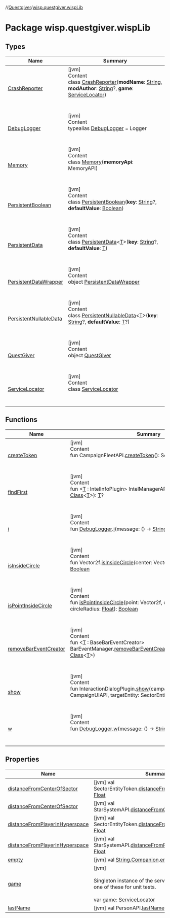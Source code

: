 //[Questgiver](../index.md)/[wisp.questgiver.wispLib](index.md)



# Package wisp.questgiver.wispLib  


## Types  
  
|  Name|  Summary| 
|---|---|
| [CrashReporter](-crash-reporter/index.md)| [jvm]  <br>Content  <br>class [CrashReporter](-crash-reporter/index.md)(**modName**: [String](https://kotlinlang.org/api/latest/jvm/stdlib/kotlin/-string/index.html), **modAuthor**: [String](https://kotlinlang.org/api/latest/jvm/stdlib/kotlin/-string/index.html)?, **game**: [ServiceLocator](-service-locator/index.md))  <br><br><br>
| [DebugLogger](index.md#wisp.questgiver.wispLib/DebugLogger///PointingToDeclaration/)| [jvm]  <br>Content  <br>typealias [DebugLogger](index.md#wisp.questgiver.wispLib/DebugLogger///PointingToDeclaration/) = Logger  <br><br><br>
| [Memory](-memory/index.md)| [jvm]  <br>Content  <br>class [Memory](-memory/index.md)(**memoryApi**: MemoryAPI)  <br><br><br>
| [PersistentBoolean](-persistent-boolean/index.md)| [jvm]  <br>Content  <br>class [PersistentBoolean](-persistent-boolean/index.md)(**key**: [String](https://kotlinlang.org/api/latest/jvm/stdlib/kotlin/-string/index.html)?, **defaultValue**: [Boolean](https://kotlinlang.org/api/latest/jvm/stdlib/kotlin/-boolean/index.html))  <br><br><br>
| [PersistentData](-persistent-data/index.md)| [jvm]  <br>Content  <br>class [PersistentData](-persistent-data/index.md)<[T](-persistent-data/index.md)>(**key**: [String](https://kotlinlang.org/api/latest/jvm/stdlib/kotlin/-string/index.html)?, **defaultValue**: [T](-persistent-data/index.md))  <br><br><br>
| [PersistentDataWrapper](-persistent-data-wrapper/index.md)| [jvm]  <br>Content  <br>object [PersistentDataWrapper](-persistent-data-wrapper/index.md)  <br><br><br>
| [PersistentNullableData](-persistent-nullable-data/index.md)| [jvm]  <br>Content  <br>class [PersistentNullableData](-persistent-nullable-data/index.md)<[T](-persistent-nullable-data/index.md)>(**key**: [String](https://kotlinlang.org/api/latest/jvm/stdlib/kotlin/-string/index.html)?, **defaultValue**: [T](-persistent-nullable-data/index.md)?)  <br><br><br>
| [QuestGiver](-quest-giver/index.md)| [jvm]  <br>Content  <br>object [QuestGiver](-quest-giver/index.md)  <br><br><br>
| [ServiceLocator](-service-locator/index.md)| [jvm]  <br>Content  <br>class [ServiceLocator](-service-locator/index.md)  <br><br><br>


## Functions  
  
|  Name|  Summary| 
|---|---|
| [createToken](create-token.md)| [jvm]  <br>Content  <br>fun CampaignFleetAPI.[createToken](create-token.md)(): SectorEntityToken  <br><br><br>
| [findFirst](find-first.md)| [jvm]  <br>Content  <br>fun <[T](find-first.md) : IntelInfoPlugin> IntelManagerAPI.[findFirst](find-first.md)(intelClass: [Class](https://docs.oracle.com/javase/8/docs/api/java/lang/Class.html)<[T](find-first.md)>): [T](find-first.md)?  <br><br><br>
| [i](i.md)| [jvm]  <br>Content  <br>fun [DebugLogger](index.md#wisp.questgiver.wispLib/DebugLogger///PointingToDeclaration/).[i](i.md)(message: () -> [String](https://kotlinlang.org/api/latest/jvm/stdlib/kotlin/-string/index.html))  <br><br><br>
| [isInsideCircle](is-inside-circle.md)| [jvm]  <br>Content  <br>fun Vector2f.[isInsideCircle](is-inside-circle.md)(center: Vector2f, radius: [Float](https://kotlinlang.org/api/latest/jvm/stdlib/kotlin/-float/index.html)): [Boolean](https://kotlinlang.org/api/latest/jvm/stdlib/kotlin/-boolean/index.html)  <br><br><br>
| [isPointInsideCircle](is-point-inside-circle.md)| [jvm]  <br>Content  <br>fun [isPointInsideCircle](is-point-inside-circle.md)(point: Vector2f, circleCenter: Vector2f, circleRadius: [Float](https://kotlinlang.org/api/latest/jvm/stdlib/kotlin/-float/index.html)): [Boolean](https://kotlinlang.org/api/latest/jvm/stdlib/kotlin/-boolean/index.html)  <br><br><br>
| [removeBarEventCreator](remove-bar-event-creator.md)| [jvm]  <br>Content  <br>fun <[T](remove-bar-event-creator.md) : BaseBarEventCreator> BarEventManager.[removeBarEventCreator](remove-bar-event-creator.md)(barEventCreatorClass: [Class](https://docs.oracle.com/javase/8/docs/api/java/lang/Class.html)<[T](remove-bar-event-creator.md)>)  <br><br><br>
| [show](show.md)| [jvm]  <br>Content  <br>fun InteractionDialogPlugin.[show](show.md)(campaignUIAPI: CampaignUIAPI, targetEntity: SectorEntityToken): [Boolean](https://kotlinlang.org/api/latest/jvm/stdlib/kotlin/-boolean/index.html)  <br><br><br>
| [w](w.md)| [jvm]  <br>Content  <br>fun [DebugLogger](index.md#wisp.questgiver.wispLib/DebugLogger///PointingToDeclaration/).[w](w.md)(message: () -> [String](https://kotlinlang.org/api/latest/jvm/stdlib/kotlin/-string/index.html))  <br><br><br>


## Properties  
  
|  Name|  Summary| 
|---|---|
| [distanceFromCenterOfSector](index.md#wisp.questgiver.wispLib//distanceFromCenterOfSector/com.fs.starfarer.api.campaign.SectorEntityToken#/PointingToDeclaration/)|  [jvm] val SectorEntityToken.[distanceFromCenterOfSector](index.md#wisp.questgiver.wispLib//distanceFromCenterOfSector/com.fs.starfarer.api.campaign.SectorEntityToken#/PointingToDeclaration/): [Float](https://kotlinlang.org/api/latest/jvm/stdlib/kotlin/-float/index.html)   <br>
| [distanceFromCenterOfSector](index.md#wisp.questgiver.wispLib//distanceFromCenterOfSector/com.fs.starfarer.api.campaign.StarSystemAPI#/PointingToDeclaration/)|  [jvm] val StarSystemAPI.[distanceFromCenterOfSector](index.md#wisp.questgiver.wispLib//distanceFromCenterOfSector/com.fs.starfarer.api.campaign.StarSystemAPI#/PointingToDeclaration/): [Float](https://kotlinlang.org/api/latest/jvm/stdlib/kotlin/-float/index.html)   <br>
| [distanceFromPlayerInHyperspace](index.md#wisp.questgiver.wispLib//distanceFromPlayerInHyperspace/com.fs.starfarer.api.campaign.SectorEntityToken#/PointingToDeclaration/)|  [jvm] val SectorEntityToken.[distanceFromPlayerInHyperspace](index.md#wisp.questgiver.wispLib//distanceFromPlayerInHyperspace/com.fs.starfarer.api.campaign.SectorEntityToken#/PointingToDeclaration/): [Float](https://kotlinlang.org/api/latest/jvm/stdlib/kotlin/-float/index.html)   <br>
| [distanceFromPlayerInHyperspace](index.md#wisp.questgiver.wispLib//distanceFromPlayerInHyperspace/com.fs.starfarer.api.campaign.StarSystemAPI#/PointingToDeclaration/)|  [jvm] val StarSystemAPI.[distanceFromPlayerInHyperspace](index.md#wisp.questgiver.wispLib//distanceFromPlayerInHyperspace/com.fs.starfarer.api.campaign.StarSystemAPI#/PointingToDeclaration/): [Float](https://kotlinlang.org/api/latest/jvm/stdlib/kotlin/-float/index.html)   <br>
| [empty](index.md#wisp.questgiver.wispLib//empty/kotlin.String.Companion#/PointingToDeclaration/)|  [jvm] val [String.Companion](https://kotlinlang.org/api/latest/jvm/stdlib/kotlin/-string/index.html).[empty](index.md#wisp.questgiver.wispLib//empty/kotlin.String.Companion#/PointingToDeclaration/): [String](https://kotlinlang.org/api/latest/jvm/stdlib/kotlin/-string/index.html)   <br>
| [game](index.md#wisp.questgiver.wispLib//game/#/PointingToDeclaration/)|  [jvm] <br><br>Singleton instance of the service locator. Set a new one of these for unit tests.<br><br>var [game](index.md#wisp.questgiver.wispLib//game/#/PointingToDeclaration/): [ServiceLocator](-service-locator/index.md)   <br>
| [lastName](index.md#wisp.questgiver.wispLib//lastName/com.fs.starfarer.api.characters.PersonAPI#/PointingToDeclaration/)|  [jvm] val PersonAPI.[lastName](index.md#wisp.questgiver.wispLib//lastName/com.fs.starfarer.api.characters.PersonAPI#/PointingToDeclaration/): [String](https://kotlinlang.org/api/latest/jvm/stdlib/kotlin/-string/index.html)   <br>

